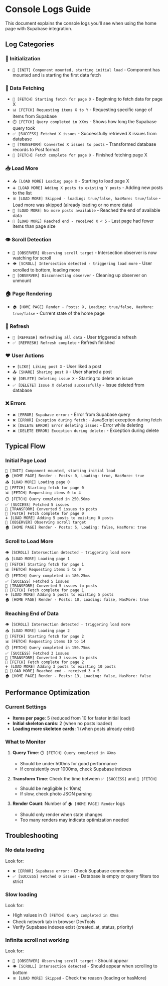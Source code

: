 # Console Logs Guide

This document explains the console logs you'll see when using the home page with Supabase integration.

## Log Categories

### 🚀 Initialization
- `🚀 [INIT] Component mounted, starting initial load` - Component has mounted and is starting the first data fetch

### 🔄 Data Fetching
- `🔄 [FETCH] Starting fetch for page X` - Beginning to fetch data for page X
- `📊 [FETCH] Requesting items X to Y` - Requesting specific range of items from Supabase
- `⏱️ [FETCH] Query completed in XXms` - Shows how long the Supabase query took
- `✅ [SUCCESS] Fetched X issues` - Successfully retrieved X issues from database
- `🔄 [TRANSFORM] Converted X issues to posts` - Transformed database records to Post format
- `🏁 [FETCH] Fetch complete for page X` - Finished fetching page X

### 📥 Load More
- `📥 [LOAD MORE] Loading page X` - Starting to load page X
- `➕ [LOAD MORE] Adding X posts to existing Y posts` - Adding new posts to the list
- `⏸️ [LOAD MORE] Skipped - loading: true/false, hasMore: true/false` - Load more was skipped (already loading or no more data)
- `🛑 [LOAD MORE] No more posts available` - Reached the end of available data
- `🛑 [LOAD MORE] Reached end - received X < 5` - Last page had fewer items than page size

### 👁️ Scroll Detection
- `👀 [OBSERVER] Observing scroll target` - Intersection observer is now watching for scroll
- `👁️ [SCROLL] Intersection detected - triggering load more` - User scrolled to bottom, loading more
- `🔌 [OBSERVER] Disconnecting observer` - Cleaning up observer on unmount

### 🏠 Page Rendering
- `🏠 [HOME PAGE] Render - Posts: X, Loading: true/false, HasMore: true/false` - Current state of the home page

### 🔄 Refresh
- `🔄 [REFRESH] Refreshing all data` - User triggered a refresh
- `✅ [REFRESH] Refresh complete` - Refresh finished

### ❤️ User Actions
- `❤️ [LIKE] Liking post X` - User liked a post
- `📤 [SHARE] Sharing post X` - User shared a post
- `🗑️ [DELETE] Deleting issue X` - Starting to delete an issue
- `✅ [DELETE] Issue X deleted successfully` - Issue deleted from database

### ❌ Errors
- `❌ [ERROR] Supabase error:` - Error from Supabase query
- `❌ [ERROR] Exception during fetch:` - JavaScript exception during fetch
- `❌ [DELETE ERROR] Error deleting issue:` - Error while deleting
- `❌ [DELETE ERROR] Exception during delete:` - Exception during delete

## Typical Flow

### Initial Page Load
```
🚀 [INIT] Component mounted, starting initial load
🏠 [HOME PAGE] Render - Posts: 0, Loading: true, HasMore: true
📥 [LOAD MORE] Loading page 0
🔄 [FETCH] Starting fetch for page 0
📊 [FETCH] Requesting items 0 to 4
⏱️ [FETCH] Query completed in 250.50ms
✅ [SUCCESS] Fetched 5 issues
🔄 [TRANSFORM] Converted 5 issues to posts
🏁 [FETCH] Fetch complete for page 0
➕ [LOAD MORE] Adding 5 posts to existing 0 posts
👀 [OBSERVER] Observing scroll target
🏠 [HOME PAGE] Render - Posts: 5, Loading: false, HasMore: true
```

### Scroll to Load More
```
👁️ [SCROLL] Intersection detected - triggering load more
📥 [LOAD MORE] Loading page 1
🔄 [FETCH] Starting fetch for page 1
📊 [FETCH] Requesting items 5 to 9
⏱️ [FETCH] Query completed in 180.25ms
✅ [SUCCESS] Fetched 5 issues
🔄 [TRANSFORM] Converted 5 issues to posts
🏁 [FETCH] Fetch complete for page 1
➕ [LOAD MORE] Adding 5 posts to existing 5 posts
🏠 [HOME PAGE] Render - Posts: 10, Loading: false, HasMore: true
```

### Reaching End of Data
```
👁️ [SCROLL] Intersection detected - triggering load more
📥 [LOAD MORE] Loading page 2
🔄 [FETCH] Starting fetch for page 2
📊 [FETCH] Requesting items 10 to 14
⏱️ [FETCH] Query completed in 150.75ms
✅ [SUCCESS] Fetched 3 issues
🔄 [TRANSFORM] Converted 3 issues to posts
🏁 [FETCH] Fetch complete for page 2
➕ [LOAD MORE] Adding 3 posts to existing 10 posts
🛑 [LOAD MORE] Reached end - received 3 < 5
🏠 [HOME PAGE] Render - Posts: 13, Loading: false, HasMore: false
```

## Performance Optimization

### Current Settings
- **Items per page**: 5 (reduced from 10 for faster initial load)
- **Initial skeleton cards**: 2 (when no posts loaded)
- **Loading more skeleton cards**: 1 (when posts already exist)

### What to Monitor
1. **Query Time**: `⏱️ [FETCH] Query completed in XXms`
   - Should be under 500ms for good performance
   - If consistently over 1000ms, check Supabase indexes

2. **Transform Time**: Check the time between `✅ [SUCCESS]` and `🏁 [FETCH]`
   - Should be negligible (< 10ms)
   - If slow, check photo JSON parsing

3. **Render Count**: Number of `🏠 [HOME PAGE] Render` logs
   - Should only render when state changes
   - Too many renders may indicate optimization needed

## Troubleshooting

### No data loading
Look for:
- `❌ [ERROR] Supabase error:` - Check Supabase connection
- `✅ [SUCCESS] Fetched 0 issues` - Database is empty or query filters too strict

### Slow loading
Look for:
- High values in `⏱️ [FETCH] Query completed in XXms`
- Check network tab in browser DevTools
- Verify Supabase indexes exist (created_at, status, priority)

### Infinite scroll not working
Look for:
- `👀 [OBSERVER] Observing scroll target` - Should appear
- `👁️ [SCROLL] Intersection detected` - Should appear when scrolling to bottom
- `⏸️ [LOAD MORE] Skipped` - Check the reason (loading or hasMore)
